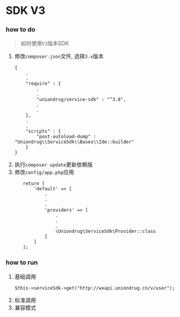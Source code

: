 # SDK V3


### how to do

> 如何使用`V3`版本SDK

1. 修改`composer.json`文件, 选择`3.x`版本
    ```text
    {
        .
        .
        "require" : {
            .
            .
            "uniondrug/service-sdk" : "^3.0",
            .
            .
        },
        .
        .
        "scripts" : {
            "post-autoload-dump" : "Uniondrug\\ServiceSdk\\Bases\\Ide::builder"
        }
    }
    ```
1. 执行`composer update`更新依赖版
1. 修改`config/app.php`应用
     ```text
        return [
            'default' => [
                .
                .
                .
                'providers' => [
                    .
                    .
                    .
                    \Uniondrug\ServiceSdk\Provider::class
                ]
            ]
        ];
    ```


### how to run

1. 基础调用
    ```text
    $this->serviceSdk->get("http://wxapi.uniondrug.cn/v/user");
    ```
1. 标准调用
1. 兼容模式


